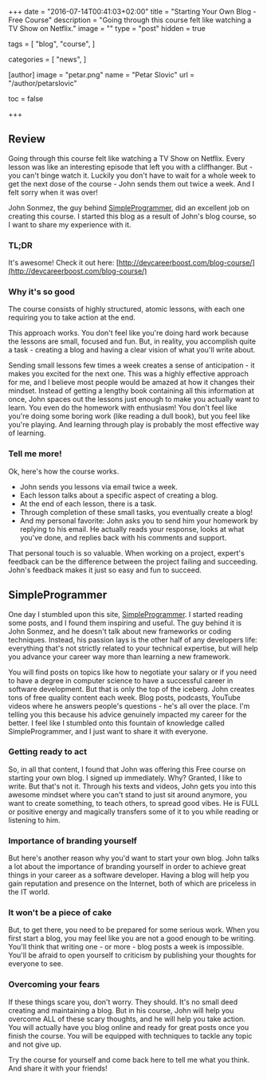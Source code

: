 +++
date = "2016-07-14T00:41:03+02:00"
title = "Starting Your Own Blog - Free Course"
description = "Going through this course felt like watching a TV Show on Netflix."
image = ""
type = "post"
hidden = true

tags = [
  "blog",
  "course",
]

categories = [
  "news",
]

[author]
image = "petar.png"
name = "Petar Slovic"
url = "/author/petarslovic"

toc = false

+++

## Review

Going through this course felt like watching a TV Show on Netflix. Every lesson was like an interesting episode that left you with a cliffhanger. But - you can't binge watch it. Luckily you don't have to wait for a whole week to get the next dose of the course - John sends them out twice a week. And I felt sorry when it was over!

John Sonmez, the guy behind [SimpleProgrammer](http://simpleprogrammer.com), did an excellent job on creating this course. I started this blog as a result of John's blog course, so I want to share my experience with it.

### TL;DR

It's awesome! Check it out here:
[http://devcareerboost.com/blog-course/](http://devcareerboost.com/blog-course/)

### Why it's so good

The course consists of highly structured, atomic lessons, with each one requiring you to take action at the end.

This approach works. You don't feel like you're doing hard work because the lessons are small, focused and fun. But, in reality, you accomplish quite a task - creating a blog and having a clear vision of what you'll write about.

Sending small lessons few times a week creates a sense of anticipation - it makes you excited for the next one. This was a highly effective approach for me, and I believe most people would be amazed at how it changes their mindset. Instead of getting a lengthy book containing all this information at once, John spaces out the lessons just enough to make you actually want to learn. You even do the homework with enthusiasm! You don't feel like you're doing some boring work (like reading a dull book), but you feel like you're playing. And learning through play is probably the most effective way of learning.

### Tell me more!

Ok, here's how the course works.

- John sends you lessons via email twice a week.
- Each lesson talks about a specific aspect of creating a blog.
- At the end of each lesson, there is a task.
- Through completion of these small tasks, you eventually create a blog!
- And my personal favorite: John asks you to send him your homework by replying to his email. He actually reads your response, looks at what you've done, and replies back with his comments and support.

That personal touch is so valuable. When working on a project, expert's feedback can be the difference between the project failing and succeeding. John's feedback makes it just so easy and fun to succeed.

## SimpleProgrammer

One day I stumbled upon this site, [SimpleProgrammer](http://simpleprogrammer.com). I started reading some posts, and I found them inspiring and useful. The guy behind it is John Sonmez, and he doesn't talk about new frameworks or coding techniques. Instead, his passion lays is the other half of any developers life: everything that's not strictly related to your technical expertise, but will help you advance your career way more than learning a new framework.

You will find posts on topics like how to negotiate your salary or if you need to have a degree in computer science to have a successful career in software development. But that is only the top of the iceberg. John creates tons of free quality content each week. Blog posts, podcasts, YouTube videos where he answers people's questions - he's all over the place. I'm telling you this because his advice genuinely impacted my career for the better. I feel like I stumbled onto this fountain of knowledge called SimpleProgrammer, and I just want to share it with everyone.

### Getting ready to act

So, in all that content, I found that John was offering this Free course on starting your own blog. I signed up immediately. Why? Granted, I like to write. But that's not it. Through his texts and videos, John gets you into this awesome mindset where you can't stand to just sit around anymore, you want to create something, to teach others, to spread good vibes. He is FULL or positive energy and magically transfers some of it to you while reading or listening to him.

### Importance of branding yourself

But here's another reason why you'd want to start your own blog. John talks a lot about the importance of branding yourself in order to achieve great things in your career as a software developer. Having a blog will help you gain reputation and presence on the Internet, both of which are priceless in the IT world.

### It won't be a piece of cake

But, to get there, you need to be prepared for some serious work. When you first start a blog, you may feel like you are not a good enough to be writing. You'll think that writing one - or more - blog posts a week is impossible. You'll be afraid to open yourself to criticism by publishing your thoughts for everyone to see.

### Overcoming your fears

If these things scare you, don't worry. They should. It's no small deed creating and maintaining a blog. But in his course, John will help you overcome ALL of these scary thoughts, and he will help you take action. You will actually have you blog online and ready for great posts once you finish the course. You will be equipped with techniques to tackle any topic and not give up.

Try the course for yourself and come back here to tell me what you think. And share it with your friends!